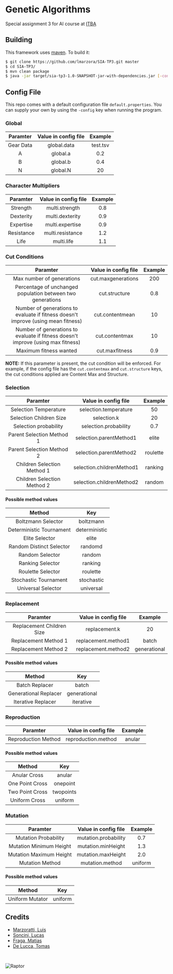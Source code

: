 # Genetic Algorithms

Special assignment 3 for AI course at [ITBA](https://www.itba.edu.ar)

## Building

This framework uses [maven](https://maven.apache.org). To build it:

``` bash
$ git clone https://github.com/lmarzora/SIA-TP3.git master
$ cd SIA-TP3/
$ mvn clean package
$ java -jar target/sia-tp3-1.0-SNAPSHOT-jar-with-dependencies.jar [-config]
```

## Config File

This repo comes with a default configuration file `default.properties`. You can supply your own by using the `-config` key when running the program.

### Global

| Paramter   |      Value in config file      |  Example |
|:----------:|:-------------:|:------:|
| Gear Data |  global.data | test.tsv |
| A |    global.a   |   0.2 |
| B | global.b |    0.4 |
| N | global.N |    20 |

### Character Multipliers
| Paramter   |      Value in config file      |  Example |
|:----------:|:-------------:|:------:|
| Strength | multi.strength | 0.8 |
| Dexterity | multi.dexterity | 0.9 |
| Expertise | multi.expertise | 0.9 |
| Resistance | multi.resistance | 1.2 |
| Life | multi.life | 1.1 |

### Cut Conditions

| Paramter   |      Value in config file      |  Example |
|:----------:|:-------------:|:------:|
| Max number of generations |  cut.maxgenerations | 200 |
| Percentage of unchanged population between two generations |    cut.structure   |   0.8 |
| Number of generations to evaluate if fitness doesn't improve (using mean fitness) | cut.contentmean |    10 |
| Number of generations to evaluate if fitness doesn't improve (using max fitness) | cut.contentmax |    10 |
| Maximum fitness wanted | cut.maxfitness |    0.9 |

**NOTE:** If this parameter is present, the cut condition will be enforced. For example, if the config file has the `cut.contentmax` and `cut.structure` keys, the cut conditions applied are Content Max and Structure.

### Selection
| Paramter   |      Value in config file      |  Example |
|:----------:|:-------------:|:------:|
| Selection Temperature | selection.temperature |    50 |
| Selection Children Size | selection.k |    20 |
| Selection probability | selection.probability |    0.7 |
| Parent Selection Method 1 | selection.parentMethod1 |    elite |
| Parent Selection Method 2 | selection.parentMethod2 |    roulette |
| Children Selection Method 1 | selection.childrenMethod1 |    ranking |
| Children Selection Method 2 | selection.childrenMethod2 |    random |

#### Possible method values
| Method   |      Key      |
|:-------------:|:-------------:|
| Boltzmann Selector | boltzmann |
| Deterministic Tournament | deterministic |
| Elite Selector | elite |
| Random Distinct Selector | randomd |
| Random Selector | random |
| Ranking Selector | ranking |
| Roulette Selector | roulette |
| Stochastic Tournament | stochastic |
| Universal Selector | universal |

### Replacement
| Paramter   |      Value in config file      |  Example |
|:----------:|:-------------:|:------:|
| Replacement Children Size | replacement.k |    20 |
| Replacement Method 1 | replacement.method1 |    batch |
| Replacement Method 2 | replacement.method2 |    generational |

#### Possible method values
| Method   |      Key      |
|:-------------:|:-------------:|
| Batch Replacer | batch |
| Generational Replacer | generational |
| Iterative Replacer | iterative |

### Reproduction
| Paramter   |      Value in config file      |  Example |
|:----------:|:-------------:|:------:|
| Reproduction Method | reproduction.method |    anular |

#### Possible method values
| Method   |      Key      |
|:-------------:|:-------------:|
| Anular Cross | anular |
| One Point Cross | onepoint |
| Two Point Cross | twopoints |
| Uniform Cross | uniform |

### Mutation
| Paramter   |      Value in config file      |  Example |
|:----------:|:-------------:|:------:|
| Mutation Probability | mutation.probability |    0.7 |
| Mutation Minimum Height | mutation.minHeight |    1.3 |
| Mutation Maximum Height | mutation.maxHeight |    2.0 |
| Mutation Method | mutation.method |    uniform |

#### Possible method values
| Method   |      Key      |
|:-------------:|:-------------:|
| Uniform Mutator | uniform |

## Credits

* [Marzoratti, Luis](https://github.com/lmarzora)
* [Soncini, Lucas](https://github.com/lsoncini)
* [Fraga, Matias](https://github.com/matifraga)
* [De Lucca, Tomas](https://github.com/tomidelucca)

</br>

![Raptor](http://files.tomidelucca.me/images/raptor-black-100.png)